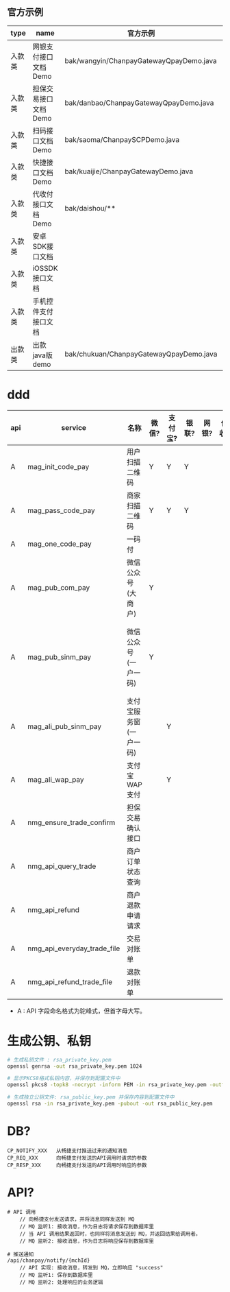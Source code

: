 

## 官方示例

|type     | name             |  官方示例                                 |自己演示 demo 确认示例|
|---------|-------------------|-----------------------------------------|--------------------|
|入款类    |网银支付接口文档Demo | bak/wangyin/ChanpayGatewayQpayDemo.java |                       |
|入款类    |担保交易接口文档Demo | bak/danbao/ChanpayGatewayQpayDemo.java  |                       |
|入款类    |扫码接口文档Demo    | bak/saoma/ChanpaySCPDemo.java            |MyScanQrCodeController|
|入款类    |快捷接口文档Demo    | bak/kuaijie/ChanpayGatewayDemo.java      |                       |
|入款类    |代收付接口文档Demo  | bak/daishou/**                           |                       |
|入款类    |安卓SDK接口文档     |                                          |                       |
|入款类    |iOSSDK接口文档     |                                          |                       |
|入款类    |手机控件支付接口文档 |                                          |                       |
|出款类    |出款java版demo     | bak/chukuan/ChanpayGatewayQpayDemo.java  |                       |




# ddd


|api    | service                   | 名称                    |微信? |支付宝?   |银联?    |网银?    |代收?    | desp|
|-------|---------------------------|------------------------|-----|---------|--------|---------|---------|------|
|A      |mag_init_code_pay          |用户扫描二维码            |Y    |Y        |Y       |         |         |      |
|A      |mag_pass_code_pay          |商家扫描二维码            |Y    |Y        |Y       |         |         |      |
|A      |mag_one_code_pay           |一码付                   |     |         |        |         |         |      |
|A      |mag_pub_com_pay            |微信公众号 (大商户)       |Y    |         |        |         |         |适合商家无微信公众号  |
|A      |mag_pub_sinm_pay           |微信公众号 (一户一码)     |Y    |         |        |         |         |适合商家有自己的微信公众号      |
|A      |mag_ali_pub_sinm_pay       |支付宝服务窗 (一户一码)    |    |Y         |        |         |         |      |
|A      |mag_ali_wap_pay            |支付宝WAP支付            |     |Y        |        |         |         |      |
|A      |nmg_ensure_trade_confirm   |担保交易确认接口          |     |         |        |         |         |      |
|A      |nmg_api_query_trade        |商户订单状态查询          |     |         |        |         |         |      |
|A      |nmg_api_refund             |商户退款申请请求          |     |         |        |         |         |      |
|A      |nmg_api_everyday_trade_file|交易对账单               |     |         |        |         |         |      |
|A      |nmg_api_refund_trade_file  |退款对账单               |     |         |        |         |         |      |



* A : API 字段命名格式为驼峰式，但首字母大写。



 # 生成公钥、私钥
 
 ```bash
 # 生成私钥文件 : rsa_private_key.pem
 openssl genrsa -out rsa_private_key.pem 1024
 
 # 显示PKCS8格式私钥内容，并保存到配置文件中
 openssl pkcs8 -topk8 -nocrypt -inform PEM -in rsa_private_key.pem -outform PEM outform
 
 # 生成独立公钥文件: rsa_public_key.pem 并保存内容到配置文件中
 openssl rsa -in rsa_private_key.pem -pubout -out rsa_public_key.pem
 ```


# DB?

```text
CP_NOTIFY_XXX   从畅捷支付推送过来的通知消息
CP_REQ_XXX      向畅捷支付发送的API调用时请求的参数
CP_RESP_XXX     向畅捷支付发送的API调用时响应的参数
```

# API?

```text
# API 调用
    // 向畅捷支付发送请求，并将消息同样发送到 MQ
    // MQ 监听1: 接收消息，作为日志将请求保存到数据库里
    // 当 API 调用结果返回时，也同样将消息发送到 MQ，并返回结果给调用者。
    // MQ 监听2: 接收消息，作为日志将响应保存到数据库里

# 推送通知
/api/chanpay/notify/{mchId} 
    // API 实现: 接收消息，转发到 MQ，立即响应 "success"
    // MQ 监听1: 保存到数据库里
    // MQ 监听2: 处理响应的业务逻辑
```

